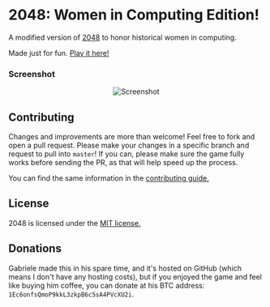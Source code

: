 # 2048: Women in Computing Edition!
A modified version of [2048](https://github.com/gabrielecirulli/2048) to honor historical women in computing.

Made just for fun. [Play it here!](http://gabrielecirulli.github.io/2048/)

### Screenshot

<p align="center">
  <img src="https://raw.githubusercontent.com/elkinsa/2048-WC/gh-pages/2048-win.png" alt="Screenshot"/>
</p>

## Contributing
Changes and improvements are more than welcome! Feel free to fork and open a pull request. Please make your changes in a specific branch and request to pull into `master`! If you can, please make sure the game fully works before sending the PR, as that will help speed up the process.

You can find the same information in the [contributing guide.](https://github.com/gabrielecirulli/2048/blob/master/CONTRIBUTING.md)

## License
2048 is licensed under the [MIT license.](https://github.com/gabrielecirulli/2048/blob/master/LICENSE.txt)

## Donations
Gabriele made this in his spare time, and it's hosted on GitHub (which means I don't have any hosting costs), but if you enjoyed the game and feel like buying him coffee, you can donate at his BTC address: `1Ec6onfsQmoP9kkL3zkpB6c5sA4PVcXU2i`. 
